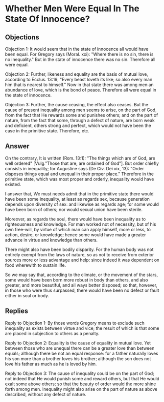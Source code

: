 # Whether Men Were Equal In The State Of Innocence?

## Objections

Objection 1: It would seem that in the state of innocence all would have been equal. For Gregory says (Moral. xxi): "Where there is no sin, there is no inequality." But in the state of innocence there was no sin. Therefore all were equal.

Objection 2: Further, likeness and equality are the basis of mutual love, according to Ecclus. 13:19, "Every beast loveth its like; so also every man him that is nearest to himself." Now in that state there was among men an abundance of love, which is the bond of peace. Therefore all were equal in the state of innocence.

Objection 3: Further, the cause ceasing, the effect also ceases. But the cause of present inequality among men seems to arise, on the part of God, from the fact that He rewards some and punishes others; and on the part of nature, from the fact that some, through a defect of nature, are born weak and deficient, others strong and perfect, which would not have been the case in the primitive state. Therefore, etc.

## Answer

On the contrary, It is written (Rom. 13:1): "The things which are of God, are well ordered" [Vulg."Those that are, are ordained of God"]. But order chiefly consists in inequality; for Augustine says (De Civ. Dei xix, 13): "Order disposes things equal and unequal in their proper place." Therefore in the primitive state, which was most proper and orderly, inequality would have existed.

I answer that, We must needs admit that in the primitive state there would have been some inequality, at least as regards sex, because generation depends upon diversity of sex: and likewise as regards age; for some would have been born of others; nor would sexual union have been sterile.

Moreover, as regards the soul, there would have been inequality as to righteousness and knowledge. For man worked not of necessity, but of his own free-will, by virtue of which man can apply himself, more or less, to action, desire, or knowledge; hence some would have made a greater advance in virtue and knowledge than others.

There might also have been bodily disparity. For the human body was not entirely exempt from the laws of nature, so as not to receive from exterior sources more or less advantage and help: since indeed it was dependent on food wherewith to sustain life.

So we may say that, according to the climate, or the movement of the stars, some would have been born more robust in body than others, and also greater, and more beautiful, and all ways better disposed; so that, however, in those who were thus surpassed, there would have been no defect or fault either in soul or body.

## Replies

Reply to Objection 1: By those words Gregory means to exclude such inequality as exists between virtue and vice; the result of which is that some are placed in subjection to others as a penalty.

Reply to Objection 2: Equality is the cause of equality in mutual love. Yet between those who are unequal there can be a greater love than between equals; although there be not an equal response: for a father naturally loves his son more than a brother loves his brother; although the son does not love his father as much as he is loved by him.

Reply to Objection 3: The cause of inequality could be on the part of God; not indeed that He would punish some and reward others, but that He would exalt some above others; so that the beauty of order would the more shine forth among men. Inequality might also arise on the part of nature as above described, without any defect of nature.